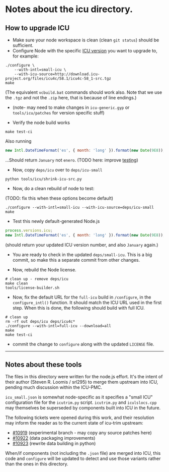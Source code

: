 # Notes about the icu directory.

## How to upgrade ICU

- Make sure your node workspace is clean (clean `git status`) should be sufficient.
- Configure Node with the specific [ICU version](http://icu-project.org/download) you want to upgrade to, for example:

```shell
./configure \
    --with-intl=small-icu \
    --with-icu-source=http://download.icu-project.org/files/icu4c/58.1/icu4c-58_1-src.tgz
make
```

(The equivalent `vcbuild.bat` commands should work also. Note that we use the `.tgz` and not the `.zip` here,
that is because of line endings.)

- (note- may need to make changes in `icu-generic.gyp` or `tools/icu/patches` for
version specific stuff)

- Verify the node build works

```shell
make test-ci
```

Also running

<!-- eslint-disable strict -->
```js
new Intl.DateTimeFormat('es', { month: 'long' }).format(new Date(9E8));
```

…Should return `January` not `enero`.
(TODO here: improve [testing](https://github.com/nodejs/Intl/issues/16))


- Now, copy `deps/icu` over to `deps/icu-small`

```shell
python tools/icu/shrink-icu-src.py
```

- Now, do a clean rebuild of node to test:

(TODO: fix this when these options become default)

```shell
./configure --with-intl=small-icu --with-icu-source=deps/icu-small
make
```

- Test this newly default-generated Node.js

<!-- eslint-disable strict -->
```js
process.versions.icu;
new Intl.DateTimeFormat('es', { month: 'long' }).format(new Date(9E8));
```

(should return your updated ICU version number, and also `January` again.)

- You are ready to check in the updated `deps/small-icu`.
This is a big commit, so make this a separate commit from other changes.

- Now, rebuild the Node license.

```shell
# clean up - remove deps/icu
make clean
tools/license-builder.sh
```

- Now, fix the default URL for the `full-icu` build in `/configure`, in
the `configure_intl()` function. It should match the ICU URL used in the
first step.  When this is done, the following should build with full ICU.

```shell
# clean up
rm -rf out deps/icu deps/icu4c*
./configure --with-intl=full-icu --download=all
make
make test-ci
```

- commit the change to `configure` along with the updated `LICENSE` file.

-----

## Notes about these tools

The files in this directory were written for the node.js effort. It's
the intent of their author (Steven R. Loomis / srl295) to merge them
upstream into ICU, pending much discussion within the ICU-PMC.

`icu_small.json` is somewhat node-specific as it specifies a "small ICU"
configuration file for the `icutrim.py` script. `icutrim.py` and
`iculslocs.cpp` may themselves be superseded by components built into
ICU in the future.

The following tickets were opened during this work, and their
resolution may inform the reader as to the current state of icu-trim
upstream:

   * [#10919](http://bugs.icu-project.org/trac/ticket/10919)
     (experimental branch - may copy any source patches here)
   * [#10922](http://bugs.icu-project.org/trac/ticket/10922)
     (data packaging improvements)
   * [#10923](http://bugs.icu-project.org/trac/ticket/10923)
     (rewrite data building in python)

When/if components (not including the `.json` file) are merged into
ICU, this code and `configure` will be updated to detect and use those
variants rather than the ones in this directory.

